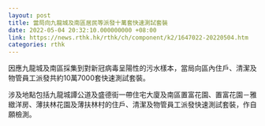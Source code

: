 ```yaml
---
layout: post
title: 當局向九龍城及南區居民等派發十萬套快速測試套裝
date: 2022-05-04 20:32:10.000000000 +08:00
link: https://news.rthk.hk/rthk/ch/component/k2/1647022-20220504.htm
categories: rthk
---
```


因應九龍城及南區採集到對新冠病毒呈陽性的污水樣本，當局向區內住戶、清潔及物管員工派發共約10萬7000套快速測試套裝。

涉及地點包括九龍城譚公道及盛德街一帶住宅大廈及南區置富花園、置富花園－雅緻洋房、薄扶林花園及薄扶林村的住戶、清潔及物管員工派發快速測試套裝，作自願檢測。　　
